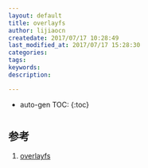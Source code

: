 ```yaml
---
layout: default
title: overlayfs
author: lijiaocn
createdate: 2017/07/17 10:28:49
last_modified_at: 2017/07/17 15:28:30
categories:
tags:
keywords:
description: 

---
```


* auto-gen TOC:
{:toc}

# 

## 参考

1. [overlayfs][1]

[1]: https://www.kernel.org/doc/Documentation/filesystems/overlayfs.txt  "overlayfs" 
